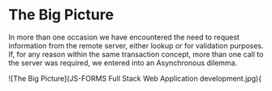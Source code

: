 # The Big Picture

In more than one occasion we have encountered the need to request information from the remote server, either lookup or for validation purposes. If, for any reason within the same transaction concept, more than one call to the server was required, we entered into an Asynchronous dilemma.


![The Big Picture](JS-FORMS Full Stack Web Application development.jpg){
<!--stackedit_data:
eyJoaXN0b3J5IjpbMTA4MjU0NjYzMiwtMjk1MzgwNzE5LDE5Nz
AyMDE1MiwxODIwMDcwMTQyLC0xNzE2ODQzMTMyXX0=
-->